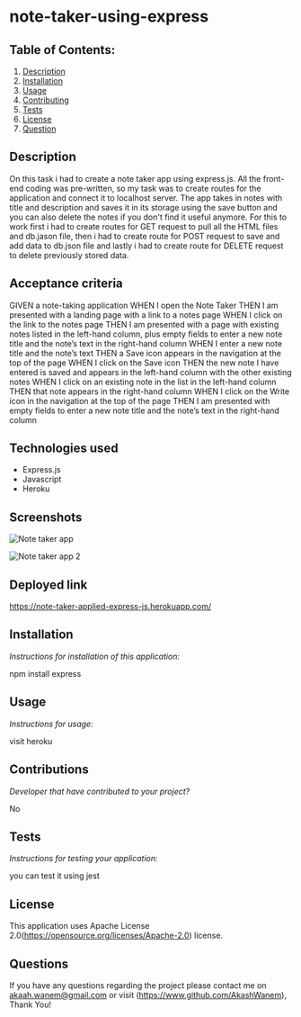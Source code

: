 # note-taker-using-express

## Table of Contents:
  1. [Description](#description) 
  2. [Installation](#installation)
  3. [Usage](#usage)  
  4. [Contributing](#contribution)
  5. [Tests](#test)
  6. [License](#license)
  7. [Question](#questions)

  ## Description
  On this task i had to create a note taker app using express.js. All the front-end coding was pre-written, so my task was to create routes for the application and connect it to localhost server. The app takes in notes with title and description and saves it in its storage using the save button and you can also delete the notes if you don't find it useful anymore. For this to work first i had to create routes for GET request to pull all the HTML files and db.jason file, then i had to create route for POST request to save and add data to db.json file and lastly i had to create route for DELETE request to delete previously stored data.

  ## Acceptance criteria 
  GIVEN a note-taking application
  WHEN I open the Note Taker
  THEN I am presented with a landing page with a link to a notes page
  WHEN I click on the link to the notes page
  THEN I am presented with a page with existing notes listed in the left-hand column, plus empty fields to enter a new note title and the note’s text in the right-hand column
  WHEN I enter a new note title and the note’s text
  THEN a Save icon appears in the navigation at the top of the page
  WHEN I click on the Save icon
  THEN the new note I have entered is saved and appears in the left-hand column with the other existing notes
  WHEN I click on an existing note in the list in the left-hand column
  THEN that note appears in the right-hand column
  WHEN I click on the Write icon in the navigation at the top of the page
  THEN I am presented with empty fields to enter a new note title and the note’s text in the right-hand column

  ## Technologies used
  * Express.js
  * Javascript
  * Heroku

  ## Screenshots
  
![Note taker app](https://user-images.githubusercontent.com/88898180/158065912-a2245812-2dbe-42ff-8c72-87509cd508a6.png)

![Note taker app 2](https://user-images.githubusercontent.com/88898180/158065918-feb9f080-59b9-4a25-bdb7-982750093c84.png)


  ## Deployed link
  https://note-taker-applied-express-js.herokuapp.com/

  ## Installation

  _Instructions for installation of this application:_
  
  npm install express

  ## Usage

  _Instructions for usage:_
 
 visit heroku

  ## Contributions

  _Developer that have contributed to your project?_
  
  No

  ## Tests

  _Instructions for testing your application:_
  
  you can test it using jest

  ## License

  This application uses Apache License 2.0(https://opensource.org/licenses/Apache-2.0) license.

  ## Questions

  If you have any questions regarding the project please contact me on akaah.wanem@gmail.com or visit (https://www.github.com/AkashWanem), Thank You!
